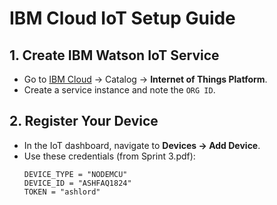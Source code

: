 # IBM Cloud IoT Setup Guide

## 1. Create IBM Watson IoT Service
- Go to [IBM Cloud](https://cloud.ibm.com) → Catalog → **Internet of Things Platform**.
- Create a service instance and note the `ORG ID`.

## 2. Register Your Device
- In the IoT dashboard, navigate to **Devices → Add Device**.
- Use these credentials (from Sprint 3.pdf):
  ```plaintext
  DEVICE_TYPE = "NODEMCU"
  DEVICE_ID = "ASHFAQ1824"
  TOKEN = "ashlord"